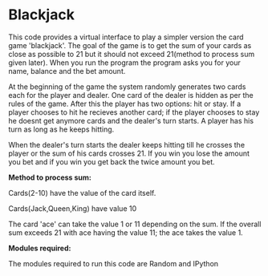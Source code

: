 # Blackjack

This code provides a virtual interface to play a simpler version the card game 'blackjack'. The goal of the game is to get the sum of your cards as close as possible to 21 but it should not exceed 21(method to process sum given later). When you run the program the program asks you for your name, balance and the bet amount. 

At the beginning of the game the system randomly generates two cards each for the player and dealer. One card of the dealer is hidden as per the rules of the game. After this the player has two options: hit or stay. If a player chooses to hit he recieves another card; if the player chooses to stay he doesnt get anymore cards and the dealer's turn starts. A player has his turn as long as he keeps hitting. 

When the dealer's turn starts the dealer keeps hitting till he crosses the player or the sum of his cards crosses 21. If you win you lose the amount you bet and if you win you get back the twice amount you bet.

<b>Method to process sum:</b>

Cards(2-10) have the value of the card itself.

Cards(Jack,Queen,King) have value 10

The card 'ace' can take the value 1 or 11 depending on the sum. If the overall sum exceeds 21 with ace having the value 11; the ace takes the value 1.

<b>Modules required:</b>

The modules required to run this code are Random and IPython
